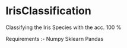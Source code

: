 # IrisClassification
Classifying the Iris Species with the acc. 100 %

Requirements :-
Numpy 
Sklearn
Pandas
